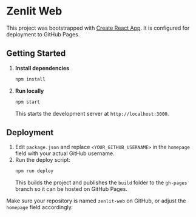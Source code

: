 # Zenlit Web

This project was bootstrapped with [Create React App](https://create-react-app.dev/). It is configured for deployment to GitHub Pages.

## Getting Started

1. **Install dependencies**
   ```bash
   npm install
   ```
2. **Run locally**
   ```bash
   npm start
   ```
   This starts the development server at `http://localhost:3000`.

## Deployment

1. Edit `package.json` and replace `<YOUR_GITHUB_USERNAME>` in the `homepage` field with your actual GitHub username.
2. Run the deploy script:
   ```bash
   npm run deploy
   ```
   This builds the project and publishes the `build` folder to the `gh-pages` branch so it can be hosted on GitHub Pages.

Make sure your repository is named `zenlit-web` on GitHub, or adjust the `homepage` field accordingly.

